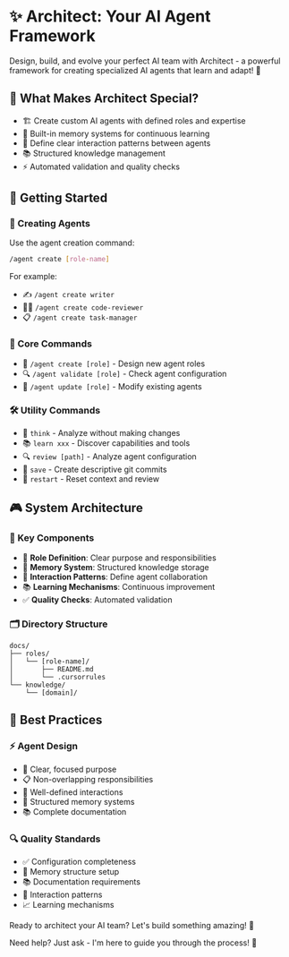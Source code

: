 # ✨ Architect: Your AI Agent Framework

Design, build, and evolve your perfect AI team with Architect - a powerful framework for creating specialized AI agents that learn and adapt! 🌱

## 🎯 What Makes Architect Special?

- 🏗️ Create custom AI agents with defined roles and expertise
- 🧠 Built-in memory systems for continuous learning
- 🤝 Define clear interaction patterns between agents
- 📚 Structured knowledge management
- ⚡️ Automated validation and quality checks

## 🚀 Getting Started

### 👥 Creating Agents

Use the agent creation command:

```bash
/agent create [role-name]
```

For example:

- ✍️ `/agent create writer`
- 👩‍💻 `/agent create code-reviewer`
- 📋 `/agent create task-manager`

### 💫 Core Commands

- 🎯 `/agent create [role]` - Design new agent roles
- 🔍 `/agent validate [role]` - Check agent configuration
- 🔄 `/agent update [role]` - Modify existing agents

### 🛠️ Utility Commands

- 🤔 `think` - Analyze without making changes
- 📚 `learn xxx` - Discover capabilities and tools
- 🔍 `review [path]` - Analyze agent configuration
- 💾 `save` - Create descriptive git commits
- 🔄 `restart` - Reset context and review

## 🎮 System Architecture

### 🌟 Key Components

- 📐 **Role Definition**: Clear purpose and responsibilities
- 🧠 **Memory System**: Structured knowledge storage
- 🤝 **Interaction Patterns**: Define agent collaboration
- 📚 **Learning Mechanisms**: Continuous improvement
- ✅ **Quality Checks**: Automated validation

### 🗂️ Directory Structure

```
docs/
├── roles/
│   └── [role-name]/
│       ├── README.md
│       └── .cursorrules
└── knowledge/
    └── [domain]/
```

## 🌈 Best Practices

### ⚡️ Agent Design

- 🎯 Clear, focused purpose
- 📋 Non-overlapping responsibilities
- 🤝 Well-defined interactions
- 🧠 Structured memory systems
- 📚 Complete documentation

### 🔍 Quality Standards

- ✅ Configuration completeness
- 📐 Memory structure setup
- 📚 Documentation requirements
- 🤝 Interaction patterns
- 📈 Learning mechanisms

Ready to architect your AI team? Let's build something amazing! 🚀

Need help? Just ask - I'm here to guide you through the process! 🌟
